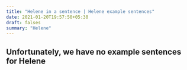```yaml
---
title: "Helene in a sentence | Helene example sentences"
date: 2021-01-20T19:57:50+05:30
draft: falses
summary: "Helene"
---
```

## Unfortunately, we have no example sentences for Helene                 
